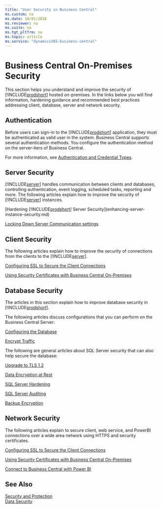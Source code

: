 ```yaml
---
title: "User Security in Business Central"
ms.custom: na
ms.date: 10/01/2018
ms.reviewer: na
ms.suite: na
ms.tgt_pltfrm: na
ms.topic: article
ms.service: "dynamics365-business-central"
---
```

# Business Central On-Premises Security

This section helps you understand and improve the security of [!INCLUDE[prodshort](../developer/includes/prodshort.md)] hosted on-premises. In the links below you will find information, hardening guidance and recommended best practices addressing client, database, server and network security.  

## Authentication

Before users can sign-in to the [!INCLUDE[prodshort](../developer/includes/prodshort.md)] application, they must be authenticated as valid user in the system. Business Central supports several authentication methods. You configure the authentication method on the server-tiers of Business Central.

For more information, see [Authentication and Credential Types](../administration/users-credential-types.md).

## Server Security

[!INCLUDE[server](../developer/includes/server.md)] handles communication between clients and databases, controlling authentication, event logging, scheduled tasks, reporting and more. The following articles explain how to improve the security of [!INCLUDE[server](../developer/includes/server.md)] instances.

[Hardening [!INCLUDE[prodshort](../developer/includes/prodshort.md)] Server Security](enhancing-server-instance-security.md)  

[Locking Down Server Communication settings](security-lock-down-server-communication.md)  

<!-- [Using Multiple Business Central Servers for Stability](security-multiple-server-instances.md) available soon-->  

## Client Security

The following articles explain how to improve the security of connections from the clients to the [!INCLUDE[server](../developer/includes/server.md)].  

[Configuring SSL to Secure the Client Connections](../deployment/configure-ssl-web-client-connection.md)

[Using Security Certificates with Business Central On-Premises](../deployment/implement-security-certificates-production-environment.md)

## Database Security

The articles in this section explain how to improve database security in [!INCLUDE[prodshort](../developer/includes/prodshort.md)].

The following articles discuss configurations that you can perform on the Business Central Server:

[Configuring the Database](../administration/configure-sql-server-authentication.md)

[Encrypt Traffic](enhancing-server-instance-security.md#data-encryption)

<!-- coming soon [Minimum database user privileges](security-minimum-database-user-privileges.md)  -->

The following are general articles about SQL Server security that can also help secure the database:

[Upgrade to TLS 1.2](https://support.microsoft.com/en-us/help/3135244/tls-1-2-support-for-microsoft-sql-server)
  
[Data Encryption at Rest](transparent-data-encryption.md)

[SQL Server Hardening](https://docs.microsoft.com/en-us/sql/relational-databases/security/securing-sql-server?view=sql-server-2017)
  
[SQL Server Auditing](https://docs.microsoft.com/en-us/sql/relational-databases/security/auditing/sql-server-audit-database-engine?view=sql-server-2017)

[Backup Encryption](https://docs.microsoft.com/en-us/sql/relational-databases/backup-restore/backup-encryption?view=sql-server-2017)

## Network Security

The following articles explain to secure client, web service, and PowerBI connections over a wide area network using HTTPS and security certificates. 

[Configuring SSL to Secure the Client Connections](../deployment/configure-ssl-web-client-connection.md)

[Using Security Certificates with Business Central On-Premises](../deployment/implement-security-certificates-production-environment.md)

[Connect to Business Central with Power BI](https://docs.microsoft.com/en-us/power-bi/service-connect-to-microsoft-dynamics-nav)

## See Also  

[Security and Protection](security-and-protection.md)  
[Data Security](data-security.md)  
